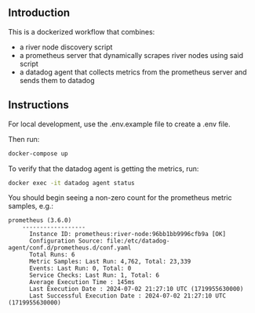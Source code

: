## Introduction

This is a dockerized workflow that combines:

- a river node discovery script
- a prometheus server that dynamically scrapes river nodes using said script
- a datadog agent that collects metrics from the prometheus server and sends them to datadog

## Instructions

For local development, use the .env.example file to create a .env file.

Then run:

```sh
docker-compose up
```

To verify that the datadog agent is getting the metrics, run:

```sh
docker exec -it datadog agent status
```

You should begin seeing a non-zero count for the prometheus metric samples, e.g.:

```
prometheus (3.6.0)
    ------------------
      Instance ID: prometheus:river-node:96bb1bb9996cfb9a [OK]
      Configuration Source: file:/etc/datadog-agent/conf.d/prometheus.d/conf.yaml
      Total Runs: 6
      Metric Samples: Last Run: 4,762, Total: 23,339
      Events: Last Run: 0, Total: 0
      Service Checks: Last Run: 1, Total: 6
      Average Execution Time : 145ms
      Last Execution Date : 2024-07-02 21:27:10 UTC (1719955630000)
      Last Successful Execution Date : 2024-07-02 21:27:10 UTC (1719955630000)
```
